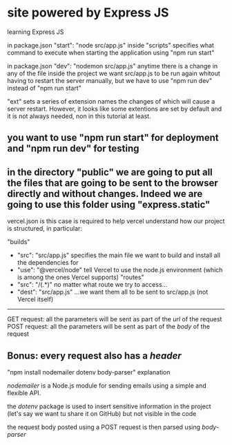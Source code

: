 # site powered by Express JS

learning Express JS

in package.json "start": "node src/app.js" inside "scripts" specifies what command to execute when starting the application using "npm run start"

in package.json "dev": "nodemon src/app.js" anytime there is a change in any of the file inside the project we want src/app.js to be run again whitout having to restart the server manually, but we have to use "npm run dev" instead of "npm run start"

"ext" sets a series of extension names the changes of which will cause a server restart. However, it looks like some extentions are set by default and it is not always needed, non in this tutorial at least.

you want to use "npm run start" for deployment and "npm run dev" for testing
------------------------------------------------------------------------------------------------------------
in the directory "public" we are going to put all the files that are going to be sent to the browser directly and without changes.
Indeed we are going to use this folder using "express.static"
------------------------------------------------------------------------------------------------------------
vercel.json is this case is required to help vercel understand how our project is structured, in particular:

"builds"
- "src": "src/app.js" specifies the main file we want to build and install all the dependencies for
- "use": "@vercel/node" tell Vercel to use the node.js environment (which is among the ones Vercel supports)
"routes"
- "src": "/(.*)"       no matter what route we try to access...
- "dest": "src/app.js" ...we want them all to be sent to src/app.js (not Vercel itself)
------------------------------------------------------------------------------------------------------------
GET request: all the parameters will be sent as part of the *url* of the request
POST request:  all the parameters will be sent as part of the *body* of the request

Bonus: every request also has a *header*
------------------------------------------------------------------------------------------------------------
"npm install nodemailer dotenv body-parser" explanation

*nodemailer* is a Node.js module for sending emails using a simple and flexible API.

the *dotenv* package is used to insert sensitive information in the project (let's say we want tu share it on GitHub) but not visible in the code

the request body posted using a POST request is then parsed using *body-parser*